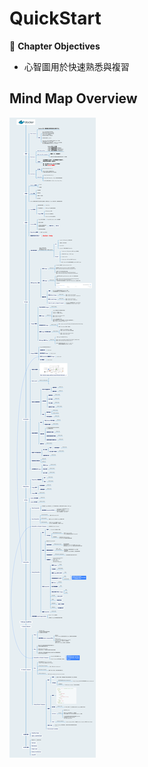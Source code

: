 # QuickStart

:green_book: **Chapter Objectives**

* 心智圖用於快速熟悉與複習

## Mind Map Overview

![MindMap](../docs/.vuepress/public/DockerMindMap.png)